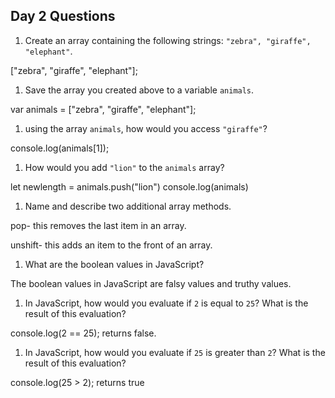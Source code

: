 ## Day 2 Questions

1. Create an array containing the following strings: `"zebra", "giraffe", "elephant"`.

["zebra", "giraffe", "elephant"];

1. Save the array you created above to a variable `animals`.

var animals = ["zebra", "giraffe", "elephant"];

1. using the array `animals`, how would you access `"giraffe"`?

console.log(animals[1]);

1. How would you add `"lion"` to the `animals` array?

let newlength = animals.push("lion")
console.log(animals)

1. Name and describe two additional array methods.

pop- this removes the last item in an array.

unshift- this adds an item to the front of an array.

1. What are the boolean values in JavaScript?

The boolean values in JavaScript are falsy values and truthy values.

1. In JavaScript, how would you evaluate if `2` is equal to `25`? What is the result of this evaluation?

console.log(2 == 25);
returns false.

1. In JavaScript, how would you evaluate if `25` is greater than `2`? What is the result of this evaluation?

console.log(25 > 2);
returns true
